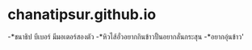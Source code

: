 # chanatipsur.github.io
-*ชนาธิป บีเบอร์ มีมอเตอร์สองตัว 
-*หิวไส้อั่วอยากกินข้าวปั้นอยากลั่นกระสุน 
-*อยากอุ่นข้าว'